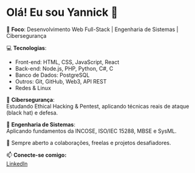 # Olá! Eu sou Yannick 👋

🎯 **Foco**: Desenvolvimento Web Full-Stack | Engenharia de Sistemas | Cibersegurança

💻 **Tecnologias**:  
- Front-end: HTML, CSS, JavaScript, React  
- Back-end: Node.js, PHP, Python, C#, C  
- Banco de Dados: PostgreSQL  
- Outros: Git, GitHub, Web3, API REST  
- Redes & Linux

🔐 **Cibersegurança**:  
Estudando Ethical Hacking & Pentest, aplicando técnicas reais de ataque (black hat) e defesa.  

🧠 **Engenharia de Sistemas**:  
Aplicando fundamentos da INCOSE, ISO/IEC 15288, MBSE e SysML.

🚀 Sempre aberto a colaborações, freelas e projetos desafiadores.

📫 **Conecte-se comigo:**  
[LinkedIn](https://www.linkedin.com/in/yannick-martins-3b3954314/)


<!---
Yannick463/Yannick463 is a ✨ special ✨ repository because its `README.md` (this file) appears on your GitHub profile.
You can click the Preview link to take a look at your changes.
--->

